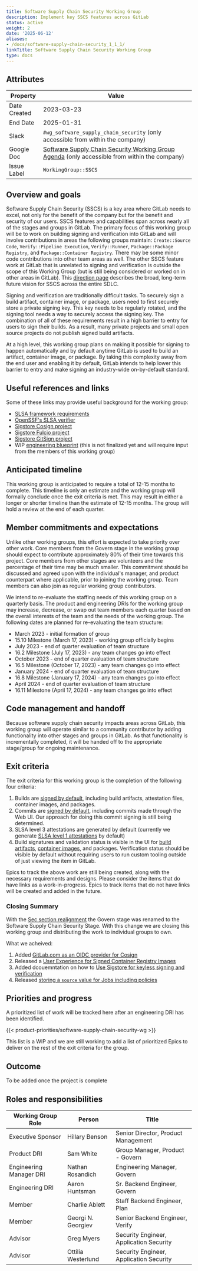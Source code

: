 ```yaml
---
title: Software Supply Chain Security Working Group
description: Implement key SSCS features across GitLab
status: active
weight: 2
date: '2025-06-12'
aliases:
- /docs/software-supply-chain-security_1_1_1/
linkTitle: Software Supply Chain Security Working Group
type: docs
---
```


## Attributes

| Property     | Value                                                                                                                                                                            |
| ------------ | -------------------------------------------------------------------------------------------------------------------------------------------------------------------------------- |
| Date Created | 2023-03-23                                                                                                                                                                       |
| End Date     | 2025-01-31                                                                                                                                                                              |
| Slack        | `#wg_software_supply_chain_security` (only accessible from within the company)                                                                                                   |
| Google Doc   | [Software Supply Chain Security Working Group Agenda](https://docs.google.com/document/d/1MEMPo1zxRrVr7yliOq1HMRJuaOZEgYvmFSIPBIXpu3A) (only accessible from within the company) |
| Issue Label  | `WorkingGroup::SSCS`                                                                                                                                                             |

## Overview and goals

Software Supply Chain Security (SSCS) is a key area where GitLab needs to excel, not only for the benefit of the company but for the benefit and security of our users. SSCS features and capabilities span across nearly all of the stages and groups in GitLab. The primary focus of this working group will be to work on building signing and verification into GitLab and will involve contributions in areas the following groups maintain: `Create::Source Code`, `Verify::Pipeline Execution`, `Verify::Runner`, `Package::Package Registry`, and `Package::Container Registry`. There may be some minor code contributions into other team areas as well. The other SSCS feature work at GitLab that is unrelated to signing and verification is outside the scope of this Working Group (but is still being considered or worked on in other areas in GitLab). This [direction page](https://about.gitlab.com/direction/supply-chain/) describes the broad, long-term future vision for SSCS across the entire SDLC.

Signing and verification are traditionally difficult tasks. To securely sign a build artifact, container image, or package, users need to first securely store a private signing key. This key needs to be regularly rotated, and the signing tool needs a way to securely access the signing key. The combination of all of these requirements result in a high barrier to entry for users to sign their builds. As a result, many private projects and small open source projects do not publish signed build artifacts.

At a high level, this working group plans on making it possible for signing to happen automatically and by default anytime GitLab is used to build an artifact, container image, or package. By taking this complexity away from the end user and enabling it by default, GitLab intends to help lower this barrier to entry and make signing an industry-wide on-by-default standard.

## Useful references and links

Some of these links may provide useful background for the working group:

- [SLSA framework requirements](https://slsa.dev/spec/v1.0/requirements)
- [OpenSSF's SLSA verifier](https://github.com/slsa-framework/slsa-verifier)
- [Sigstore Cosign project](https://github.com/sigstore/cosign)
- [Sigstore Fulcio project](https://github.com/sigstore/fulcio)
- [Sigstore GitSign project](https://github.com/sigstore/gitsign)
- WIP [engineering blueprint](https://gitlab.com/gitlab-org/gitlab/-/merge_requests/113157/diffs) (this is not finalized yet and will require input from the members of this working group)

## Anticipated timeline

This working group is anticipated to require a total of 12-15 months to complete. This timeline is only an estimate and the working group will formally conclude once the exit criteria is met. This may result in either a longer or shorter timeline than the estimate of 12-15 months. The group will hold a review at the end of each quarter.

## Member commitments and expectations

Unlike other working groups, this effort is expected to take priority over other work. Core members from the Govern stage in the working group should expect to contribute approximately 80% of their time towards this project. Core members from other stages are volunteers and the percentage of their time may be much smaller. This commitment should be discussed and agreed upon with the individual's manager, and product counterpart where applicable, prior to joining the working group. Team members can also join as regular working group contributors.

We intend to re-evaluate the staffing needs of this working group on a quarterly basis. The product and engineering DRIs for the working group may increase, decrease, or swap out team members each quarter based on the overall interests of the team and the needs of the working group. The following dates are planned for re-evaluating the team structure:

- March 2023 - initial formation of group
- 15.10 Milestone (March 17, 2023) - working group officially begins
- July 2023 - end of quarter evaluation of team structure
- 16.2 Milestone (July 17, 2023) - any team changes go into effect
- October 2023 - end of quarter evaluation of team structure
- 16.5 Milestone (October 17, 2023) - any team changes go into effect
- January 2024 - end of quarter evaluation of team structure
- 16.8 Milestone (January 17, 2024) - any team changes go into effect
- April 2024 - end of quarter evaluation of team structure
- 16.11 Milestone (April 17, 2024) - any team changes go into effect

## Code management and handoff

Because software supply chain security impacts areas across GitLab, this working group will operate similar to a community contributor by adding functionality into other stages and groups in GitLab. As that functionality is incrementally completed, it will be handed off to the appropriate stage/group for ongoing maintenance.

## Exit criteria

The exit criteria for this working group is the completion of the following four criteria:

1. Builds are [signed by default](https://gitlab.com/groups/gitlab-org/-/epics/9212), including build artifacts, attestation files, container images, and packages.
1. Commits are [signed by default](https://gitlab.com/gitlab-org/gitlab/-/issues/364428), including commits made through the Web UI. Our approach for doing this commit signing is still being determined.
1. SLSA level 3 attestations are generated by default (currently we generate [SLSA level 1 attestations](https://docs.gitlab.com/ee/ci/runners/configure_runners.html#artifact-attestation) by default)
1. Build signatures and validation status is visible in the UI for [build artifacts](https://gitlab.com/groups/gitlab-org/-/epics/8839), [container images](https://gitlab.com/groups/gitlab-org/-/epics/7856), and packages. Verification status should be visible by default without requiring users to run custom tooling outside of just viewing the item in GitLab.

Epics to track the above work are still being created, along with the necessary requirements and designs. Please consider the items that do have links as a work-in-progress. Epics to track items that do not have links will be created and added in the future.

### Closing Summary

With the [Sec section realignment](https://gitlab.com/gitlab-com/sec-sub-department/meta/-/issues/1) the Govern stage was renamed to the Software Supply Chain Security Stage. With this change we are closing this working group and distributing the work to individual groups to own.

What we acheived:

1. Added [GitLab.com as an OIDC provider for Cosign](https://gitlab.com/groups/gitlab-org/-/epics/10254)
1. Released a [User Experience for Signed Container Registry Images](https://gitlab.com/groups/gitlab-org/-/epics/7856)
1. Added dcouemntation on how to [Use Sigstore for keyless signing and verification](https://docs.gitlab.com/ee/ci/yaml/signing_examples.html)
1. Released [storing a `source` value for Jobs including policies](https://gitlab.com/groups/gitlab-org/-/epics/11796)

## Priorities and progress

A prioritized list of work will be tracked here after an engineering DRI has been identified.

{{< product-priorities/software-supply-chain-security-wg >}}

This list is a WIP and we are still working to add a list of prioritized Epics to deliver on the rest of the exit criteria for the group.

## Outcome

To be added once the project is complete

## Roles and responsibilities

| Working Group Role | Person             | Title                                           |
|--------------------|--------------------|-------------------------------------------------|
| Executive Sponsor  | Hillary Benson     | Senior Director, Product Management             |
| Product DRI        | Sam White          | Group Manager, Product - Govern                 |
| Engineering Manager DRI | Nathan Rosandich   | Engineering Manager, Govern                |
| Engineering DRI    | Aaron Huntsman     | Sr. Backend Engineer, Govern                    |
| Member             | Charlie Ablett     | Staff Backend Engineer, Plan                    |
| Member             | Georgi N. Georgiev | Senior Backend Engineer, Verify                 |
| Advisor            | Greg Myers         | Security Engineer, Application Security         |
| Advisor            | Ottilia Westerlund       | Security Engineer, Application Security         |
